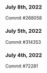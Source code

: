 ### July 8th, 2022

Commit #268058

### July 5th, 2022

Commit #314353


### July 4th, 2022

Commit #72281
